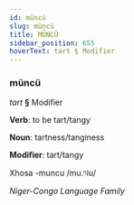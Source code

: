 ```yaml
---
id: müncü
slug: müncü
title: MÜNCÜ
sidebar_position: 655
hoverText: tart § Modifier
---
```


### müncü

*tart* **§** Modifier

**Verb**: to be tart/tangy

**Noun**: tartness/tanginess

**Modifier**: tart/tangy

Xhosa -muncu /mu.ᵑǀu/

*Niger-Congo Language Family*